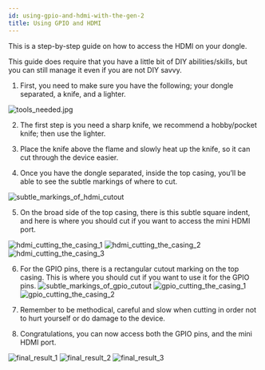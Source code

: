 ```yaml
---
id: using-gpio-and-hdmi-with-the-gen-2
title: Using GPIO and HDMI
---
```


This is a step-by-step guide on how to access the HDMI on your dongle. 

This guide does require that you have a little bit of DIY abilities/skills, but you can still manage it even if you are not DIY savvy. 

1. First, you need to make sure you have the following; your dongle separated, a knife, and a lighter.

![tools_needed.jpg](/img//hardware/legacy_devices/autopi_dongle/using_gpio_and_hdmi_with_the_gen_2/tools_needed.jpg)

2. The first step is you need a sharp knife, we recommend a hobby/pocket knife; then use the lighter. 

3. Place the knife above the flame and slowly heat up the knife, so it can cut through the device easier. 

4. Once you have the dongle separated, inside the top casing, you’ll be able to see the subtle markings of where to cut.

![subtle_markings_of_hdmi_cutout](/img//hardware/legacy_devices/autopi_dongle/using_gpio_and_hdmi_with_the_gen_2/subtle_markings_of_hdmi_cutout.jpg)

5. On the broad side of the top casing, there is this subtle square indent, and here is where you should cut if you want to access the mini HDMI port.  

![hdmi_cutting_the_casing_1](/img//hardware/legacy_devices/autopi_dongle/using_gpio_and_hdmi_with_the_gen_2/hdmi_cutting_the_casing_1.jpg)
![hdmi_cutting_the_casing_2](/img//hardware/legacy_devices/autopi_dongle/using_gpio_and_hdmi_with_the_gen_2/hdmi_cutting_the_casing_2.jpg)
![hdmi_cutting_the_casing_3](/img//hardware/legacy_devices/autopi_dongle/using_gpio_and_hdmi_with_the_gen_2/hdmi_cutting_the_casing_3.jpg)

6. For the GPIO pins, there is a rectangular cutout marking on the top casing. This is where you should cut if you want to use it for the GPIO pins. 
![subtle_markings_of_gpio_cutout](/img//hardware/legacy_devices/autopi_dongle/using_gpio_and_hdmi_with_the_gen_2/subtle_markings_of_gpio_cutout.jpg)
![gpio_cutting_the_casing_1](/img//hardware/legacy_devices/autopi_dongle/using_gpio_and_hdmi_with_the_gen_2/gpio_cutting_the_casing_1.jpg)
![gpio_cutting_the_casing_2](/img//hardware/legacy_devices/autopi_dongle/using_gpio_and_hdmi_with_the_gen_2/gpio_cutting_the_casing_2.jpg)

7. Remember to be methodical, careful and slow when cutting in order not to hurt yourself or do damage to the device. 

8. Congratulations, you can now access both the GPIO pins, and the mini HDMI port.

![final_result_1](/img//hardware/legacy_devices/autopi_dongle/using_gpio_and_hdmi_with_the_gen_2/final_result_1.jpg)
![final_result_2](/img//hardware/legacy_devices/autopi_dongle/using_gpio_and_hdmi_with_the_gen_2/final_result_2.jpg)
![final_result_3](/img//hardware/legacy_devices/autopi_dongle/using_gpio_and_hdmi_with_the_gen_2/final_result_3.jpg)


